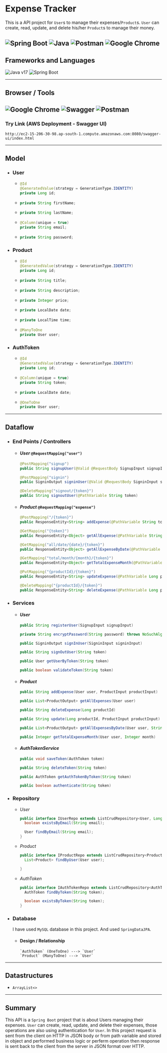 # Expense Tracker
This is a API project for `User`s to manage their expenses/`Product`s. `User` can create, read, update, and delete his/her `Product`s to manage their money.

![Spring Boot](https://img.shields.io/badge/Spring_Boot-F2F4F9?style=for-the-badge&logo=spring-boot "Spring Boot") ![Java](https://img.shields.io/badge/java-%23ED8B00.svg?style=for-the-badge&logo=openjdk&logoColor=white "Java") ![Postman](https://img.shields.io/badge/Postman-FF6C37?style=for-the-badge&logo=postman&logoColor=white "Postman") ![Google Chrome](https://img.shields.io/badge/Google%20Chrome-4285F4?style=for-the-badge&logo=GoogleChrome&logoColor=white "Google Chrome")
---

## Frameworks and Languages
![Java v17](https://img.shields.io/badge/Java-v17-green "Java 17") ![Spring Boot](https://img.shields.io/badge/Spring%20Boot-v3.0.7-brightgreen "Spring Boot v3.0.7")

---
## Browser / Tools
![Google Chrome](https://img.shields.io/badge/Google%20Chrome-v112.0.5615.138-yellow "Google Chrome") ![Swagger](https://img.shields.io/badge/Swagger-v3-brightgreen "Swagger") ![Postman](https://img.shields.io/badge/Postman-v10.13.0-orange "Postman")
---
### Try Link (AWS Deployment - Swagger UI)
    http://ec2-15-206-30-98.ap-south-1.compute.amazonaws.com:8080/swagger-ui/index.html
---

## Model
- ### User
    - ```java
      @Id
      @GeneratedValue(strategy = GenerationType.IDENTITY)
      private Long id;
      ```
    - ```java
      private String firstName;
      ```
    - ```java
      private String lastName;
      ```
    - ```java
      @Column(unique = true)
      private String email;
      ```
    - ```java
      private String password;
      ```
- ### Product
    - ```java
      @Id
      @GeneratedValue(strategy = GenerationType.IDENTITY)
      private Long id;
      ```
    - ```java
      private String title;
      ```
    - ```java
      private String description;
      ```
    - ```java
      private Integer price;
      ```
    - ```java
      private LocalDate date;
      ```
    - ```java
      private LocalTime time;
      ```
    - ```java
      @ManyToOne
      private User user;
      ```
- ### AuthToken
    - ```java
      @Id
      @GeneratedValue(strategy = GenerationType.IDENTITY)
      private Long id;
      ```
    - ```java
      @Column(unique = true)
      private String token;
      ```
    - ```java
      private LocalDate date;
      ```
    - ```java
      @OneToOne
      private User user;
      ```
---
## Dataflow
- ### End Points / Controllers
  - #### _User_ `@RequestMapping("user")`
    ```java
    @PostMapping("signup")
    public String signupUser(@Valid @RequestBody SignupInput signupInput)
    ```
    ```java
    @PostMapping("signin")
    public SigninOutput signinUser(@Valid @RequestBody SigninInput signinInput)
    ```
    ```java
    @DeleteMapping("signout/{token}")
    public String signoutUser(@PathVariable String token)
    ```
  - #### _Product_ `@RequestMapping("expense")`
    ```java
    @PostMapping("/{token}")
    public ResponseEntity<String> addExpense(@PathVariable String token, @RequestBody ProductInput productInput)
    ```
    ```java
    @GetMapping("{token}")
    public ResponseEntity<Object> getAllExpense(@PathVariable String token)
    ```
    ```java
    @GetMapping("all/date/{date}/{token}")
    public ResponseEntity<Object> getAllExpenseByDate(@PathVariable String date, @PathVariable String token)
    ```
    ```java
    @GetMapping("total/month/{month}/{token}")
    public ResponseEntity<Object> getTotalExpenseMonth(@PathVariable String token, @PathVariable Integer month)
    ```
    ```java
    @PutMapping("{productId}/{token}")
    public ResponseEntity<String> updateExpense(@PathVariable Long productId, @PathVariable String token, @RequestBody ProductInput productInput)
    ```
    ```java
    @DeleteMapping("{productId}/{token}")
    public ResponseEntity<String> deleteExpense(@PathVariable Long productId, @PathVariable String token)
    ```
- ### Services
  - #### _User_
    ```java
    public String registerUser(SignupInput signupInput)
    ```
    ```java
    private String encryptPassword(String password) throws NoSuchAlgorithmException
    ```
    ```java
    public SigninOutput signInUser(SigninInput signinInput)
    ```
    ```java
    public String signOutUser(String token)
    ```
    ```java
    public User getUserByToken(String token)
    ```
    ```java
    public boolean validateToken(String token)
    ```
  - #### _Product_
    ```java
    public String addExpense(User user, ProductInput productInput)
    ```
    ```java
    public List<ProductOutput> getAllExpenses(User user)
    ```
    ```java
    public String deleteExpense(Long productId)
    ```
    ```java
    public String update(Long productId, ProductInput productInput)
    ```
    ```java
    public List<ProductOutput> getAllExpensesByDate(User user, String date)
    ```
    ```java
    public Integer getTotalExpenseMonth(User user, Integer month)
    ```
  - #### _AuthTokenService_
    ```java
    public void saveToken(AuthToken token)
    ```
    ```java
    public String deleteToken(String token)
    ```
    ```java
    public AuthToken getAuthTokenByToken(String token)
    ```
    ```java
    public boolean authenticate(String token)
    ```
- ### Repository
    - _User_
        ```java
        public interface IUserRepo extends ListCrudRepository<User, Long> {
          boolean existsByEmail(String email);

          User findByEmail(String email);
        }
        ```
    - _Product_
        ```java
        public interface IProductRepo extends ListCrudRepository<Product, Long> {
          List<Product> findByUser(User user);

        }
        ```
    - _AuthToken_
        ```java
        public interface IAuthTokenRepo extends ListCrudRepository<AuthToken, Long> {
          AuthToken findByToken(String token);

          boolean existsByToken(String token);
        }
        ```
- ### Database
    I have used `MySQL` database in this project. And used `SpringDataJPA`.
    - #### Design / Relationship
      ```
      `AuthToken` (OneToOne) ---> `User` 
      `Product` (ManyToOne) ---> `User` 
      ```
---
## Datastructures
- `ArrayList<>`
---
## Summary
This API is a `Spring Boot` project that is about Users managing their expenses. `User` can create, read, update, and delete their expenses, those operations are also using authentication for `User`. In this project request is sent from the client on HTTP in JSON body or from path variable and stored in object and performed business logic or perferm operation then response is sent back to the client from the server in JSON format over HTTP.

